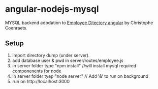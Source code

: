 angular-nodejs-mysql
====================
MYSQL backend adpdation to <a href="https://github.com/ccoenraets/angular-directory">Employee Ditectory angular</a> by 
Christophe Coenraets.


Setup
-----
1) import directory dump (under server).<br>
2) add database user & pwd in server/routes/employee.js<br> 
2) in server folder type "npm install"  //will install mysql required componenents for node<br>
3) in server folder tyep "node server" // Add '&' to run on background<br>
4) run on http://localhost:3000<br>
